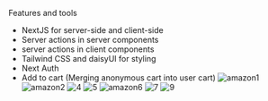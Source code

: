 Features and tools

- NextJS for server-side and client-side
- Server actions in server components
- server actions in client components
- Tailwind CSS and daisyUI for styling
- Next Auth
- Add to cart (Merging anonymous cart into user cart)
![amazon1](https://github.com/mohamedkhairy23/E-commerce-nextjs/assets/82667987/211a84f5-e350-4230-95f0-9c2f50f3289a)
![amazon2](https://github.com/mohamedkhairy23/E-commerce-nextjs/assets/82667987/b2f0608d-0983-4834-9b77-7f83c587cb1c)
![4](https://github.com/mohamedkhairy23/E-commerce-nextjs/assets/82667987/94b7b9b8-dec9-4845-8e25-8ac0b78e90a7)
![5](https://github.com/mohamedkhairy23/E-commerce-nextjs/assets/82667987/e21cad6a-4021-42cc-a4bc-bad0cf364c85)
![amazon6](https://github.com/mohamedkhairy23/E-commerce-nextjs/assets/82667987/6a4de069-f11a-42c8-9982-ed0d42eeed1b)
![7](https://github.com/mohamedkhairy23/E-commerce-nextjs/assets/82667987/ea16e0ed-dd16-4af2-b0ea-794868a89be8)
![9](https://github.com/mohamedkhairy23/E-commerce-nextjs/assets/82667987/d4efc6b5-0041-4acc-85eb-0c2e152be5d3)

